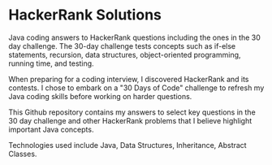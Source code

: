 # HackerRank Solutions

Java coding answers to HackerRank questions including the ones in the 30 day challenge. 
The 30-day challenge tests concepts such as if-else statements, recursion, data structures, object-oriented programming, running time, and testing.

When preparing for a coding interview, I discovered HackerRank and its contests. I chose to embark on a "30 Days of Code" challenge to refresh my Java coding skills before working on harder questions.

This Github repository contains my answers to select key questions in the 30 day challenge and other HackerRank problems that I believe highlight important Java concepts.

Technologies used include Java, Data Structures, Inheritance, Abstract Classes. 
